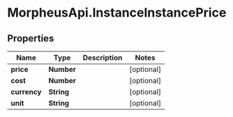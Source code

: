 # MorpheusApi.InstanceInstancePrice

## Properties

Name | Type | Description | Notes
------------ | ------------- | ------------- | -------------
**price** | **Number** |  | [optional] 
**cost** | **Number** |  | [optional] 
**currency** | **String** |  | [optional] 
**unit** | **String** |  | [optional] 


